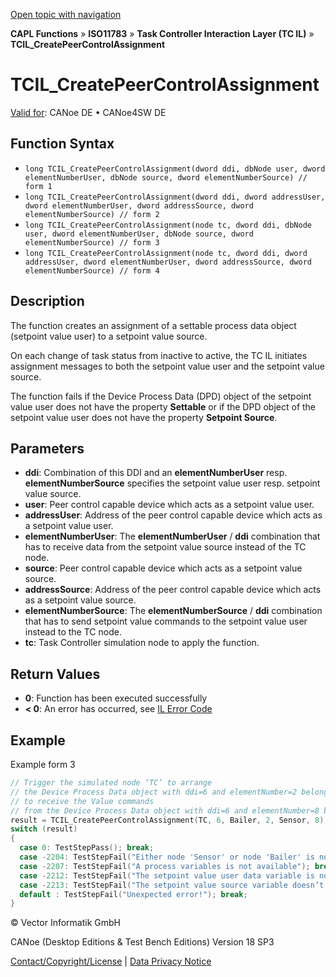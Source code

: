 [Open topic with navigation](../../../../../../CANoeDEFamily.htm#Topics/CAPLFunctions/ISO11783/ISOInteractionLayerTC/Functions/CAPLfunctionIso11783TCILCreatePeerControlAssignment.md)

**CAPL Functions** » **ISO11783** » **Task Controller Interaction Layer (TC IL)** » **TCIL_CreatePeerControlAssignment**

# TCIL_CreatePeerControlAssignment

[Valid for](../../../../Shared/FeatureAvailability.md): CANoe DE • CANoe4SW DE

## Function Syntax

- `long TCIL_CreatePeerControlAssignment(dword ddi, dbNode user, dword elementNumberUser, dbNode source, dword elementNumberSource) // form 1`
- `long TCIL_CreatePeerControlAssignment(dword ddi, dword addressUser, dword elementNumberUser, dword addressSource, dword elementNumberSource) // form 2`
- `long TCIL_CreatePeerControlAssignment(node tc, dword ddi, dbNode user, dword elementNumberUser, dbNode source, dword elementNumberSource) // form 3`
- `long TCIL_CreatePeerControlAssignment(node tc, dword ddi, dword addressUser, dword elementNumberUser, dword addressSource, dword elementNumberSource) // form 4`

## Description

The function creates an assignment of a settable process data object (setpoint value user) to a setpoint value source.

On each change of task status from inactive to active, the TC IL initiates assignment messages to both the setpoint value user and the setpoint value source.

The function fails if the Device Process Data (DPD) object of the setpoint value user does not have the property **Settable** or if the DPD object of the setpoint value user does not have the property **Setpoint Source**.

## Parameters

- **ddi**: Combination of this DDI and an **elementNumberUser** resp. **elementNumberSource** specifies the setpoint value user resp. setpoint value source.
- **user**: Peer control capable device which acts as a setpoint value user.
- **addressUser**: Address of the peer control capable device which acts as a setpoint value user.
- **elementNumberUser**: The **elementNumberUser** / **ddi** combination that has to receive data from the setpoint value source instead of the TC node.
- **source**: Peer control capable device which acts as a setpoint value source.
- **addressSource**: Address of the peer control capable device which acts as a setpoint value source.
- **elementNumberSource**: The **elementNumberSource** / **ddi** combination that has to send setpoint value commands to the setpoint value user instead to the TC node.
- **tc**: Task Controller simulation node to apply the function.

## Return Values

- **0**: Function has been executed successfully
- **< 0**: An error has occurred, see [IL Error Code](../../../CAPLfunctionsISOj1939ErrorCodes.md)

## Example

Example form 3

```c
// Trigger the simulated node ‘TC’ to arrange
// the Device Process Data object with ddi=6 and elementNumber=2 belongs to the Bailer
// to receive the Value commands
// from the Device Process Data object with ddi=6 and elementNumber=8 belongs to the Sensor
result = TCIL_CreatePeerControlAssignment(TC, 6, Bailer, 2, Sensor, 8);
switch (result)
{
  case 0: TestStepPass(); break;
  case -2204: TestStepFail("Either node 'Sensor' or node 'Bailer' is no client device!"); break;
  case -2207: TestStepFail("A process variables is not available"); break;
  case -2212: TestStepFail("The setpoint value user data variable is not settable"); break;
  case -2213: TestStepFail("The setpoint value source variable doesn’t have the ‘control source’ property"); break;
  default : TestStepFail("Unexpected error!"); break;
}
```

© Vector Informatik GmbH

CANoe (Desktop Editions & Test Bench Editions) Version 18 SP3

[Contact/Copyright/License](../../../../Shared/ContactCopyrightLicense.md) | [Data Privacy Notice](https://www.vector.com/int/en/company/get-info/privacy-policy/)
